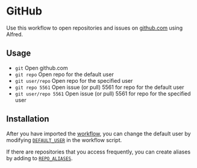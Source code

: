 # GitHub

Use this workflow to open repositories and issues on [github.com][github] using
Alfred.

## Usage

- `git` Open github.com
- `git repo` Open repo for the default user
- `git user/repo` Open repo for the specified user
- `git repo 5561` Open issue (or pull) 5561 for repo for the default user
- `git user/repo 5561` Open issue (or pull) 5561 for repo for the specified user

## Installation

After you have imported the [workflow][workflow], you can change the default
user by modifying [`DEFAULT_USER`][user] in the workflow script.

If there are repositories that you access frequently, you can create aliases
by adding to [`REPO_ALIASES`][aliases].

[alfred]: http://www.alfredapp.com
[aliases]: TODO
[github]: https://github.com
[user]: https://github.com/chrishunt/alfred/blob/a3ef11e5ad73a2c71c4e72fafcee477cc0a07b2c/github/github_alfred.rb#L3
[workflow]: https://github.com/chrishunt/alfred/blob/master/github/GitHub.alfredworkflow?raw=true
